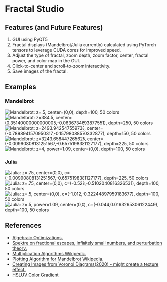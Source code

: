 # Fractal Studio

## Features (and Future Features)
1. GUI using PyQT5
2. Fractal displays (Mandelbrot/Julia currently) calculated using PyTorch tensors to leverage CUDA cores for improved speed.
3. Adjust the type of fractal, zoom depth, zoom factor, center, fractal power, and color map in the GUI.
4. Click-to-center and scroll-to-zoom interactivity.
5. Save images of the fractal.


## Examples
### Mandelbrot

![](./media/samples/mandelbrot/output_image_0.png "Mandelbrot: z=.5, center=(0,0), depth=100, 50 colors")
![](./media/samples/mandelbrot/output_image_1.png "Mandelbrot: z=384.5, center=(0.35140000000000005,-0.0636734693877551), depth=250, 50 colors")
![](./media/samples/mandelbrot/output_image_2.png "Mandelbrot: z=2493.942547559738, center=(-0.7898941570950317,-0.15798088570332877), depth=150, 50 colors")
![](./media/samples/mandelbrot/output_image_3.png "Mandelbrot: z=3243.658447265625, center=(-0.00990808131251567,-0.6575198381127177), depth=225, 50 colors")
![](./media/samples/mandelbrot/output_image_4.png "Mandelbrot: z=4, power=1.09, center=(0,0), depth=100, 50 colors")

### Julia

![](./media/samples/julia/output_image_0.png "Julia: z=.75, center=(0,0), c=(-0.00990808131251567,-0.6575198381127177), depth=225, 50 colors")
![](./media/samples/julia/output_image_1.png "Julia: z=.75, center=(0,0), c=(-0.528,-0.5102040816326531), depth=100, 50 colors")
![](./media/samples/julia/output_image_2.png "Julia: z=.5, center=(0,0), c=(-1.012,-0.32244897959183677), depth=100, 50 colors")
![](./media/samples/julia/output_image_3.png "Julia: z=.5, power=1.09, center=(0,0), c=(-0.044,0.0163265306122449), depth=100, 50 colors")

## References
- [Algebraic Optimizations.](https://randomascii.wordpress.com/2011/08/13/faster-fractals-through-algebra/)
- [Spektre on fractional escapes, infinitely small numbers, and perturbation theory.](https://stackoverflow.com/questions/66709289/what-are-the-fastest-algorithms-for-rendering-the-mandelbrot-set)
- [Multiplication Algorithms Wikipedia.](https://en.wikipedia.org/wiki/Multiplication_algorithm#Lattice_multiplication)
- [Plotting Algorithm for Mandelbrot Wikipedia.](https://en.wikipedia.org/wiki/Plotting_algorithms_for_the_Mandelbrot_set)
- [Creating Images from Voronoi Diagrams(2020) - might create a texture effect.](https://github.com/nickvdw/image-to-voronoi)
- [HSLUV Color Gradient](https://github.com/adammaj1/hsluv-color-gradient)